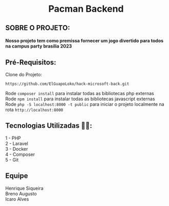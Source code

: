 # <h1 align="center"> **Pacman Backend** </h1>

## SOBRE O PROJETO:
#### Nosso projeto tem como premissa fornecer um jogo divertido para todos na campus party brasilia 2023
## Pré-Requisitos:
Clone do Projeto:
```
https://github.com/ElGuapoLoko/hack-microsoft-back.git
```

Rode `composer install` para instalar todas as bibliotecas php externas \
Rode `npm install` para instalar todas as bibliotecas javascript externas \
Rode `php -S localhost:8000 -t public` para iniciar o projeto localmente na rota `http://localhost:8000`

## Tecnologias Utilizadas 👨‍💻:
1 - PHP \
2 - Laravel \
3 - Docker \
4 - Composer \
5 - Git

## Equipe

Henrique Siqueira \
Breno Augusto \
Icaro Alves 

